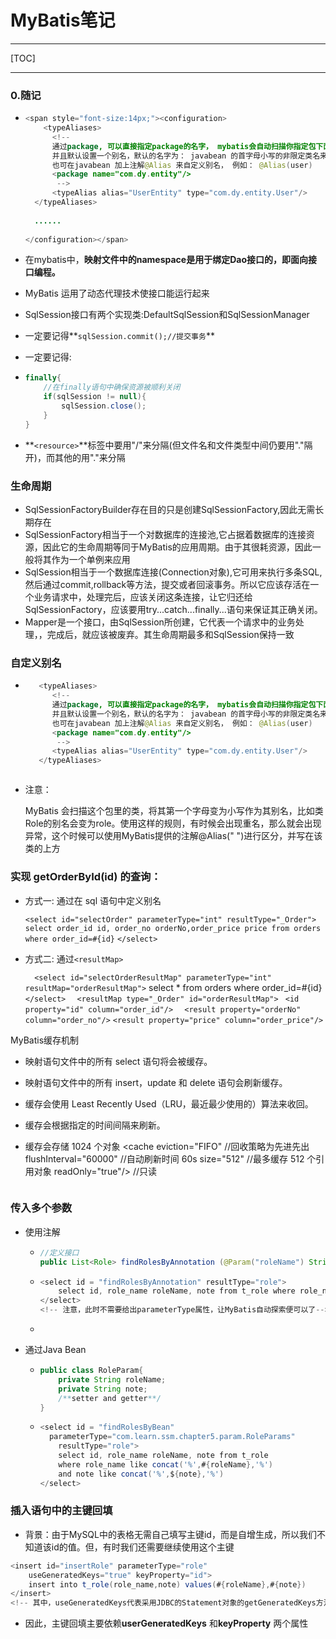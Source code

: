 # MyBatis笔记

---

[TOC]

---

### 0.随记

* ```java
  <span style="font-size:14px;"><configuration>
      <typeAliases>
        <!--
        通过package, 可以直接指定package的名字， mybatis会自动扫描你指定包下面的javabean,
        并且默认设置一个别名，默认的名字为： javabean 的首字母小写的非限定类名来作为它的别名。
        也可在javabean 加上注解@Alias 来自定义别名， 例如： @Alias(user) 
        <package name="com.dy.entity"/>
         -->
        <typeAlias alias="UserEntity" type="com.dy.entity.User"/>
    </typeAliases>
    
    ......
    
  </configuration></span>
  ```

* 在mybatis中，**映射文件中的namespace是用于绑定Dao接口的，即面向接口编程。** 

* MyBatis 运用了动态代理技术使接口能运行起来

* SqlSession接口有两个实现类:DefaultSqlSession和SqlSessionManager

* 一定要记得**`sqlSession.commit();//提交事务`**

* 一定要记得:

* ```java
  finally{
      //在finally语句中确保资源被顺利关闭
      if(sqlSession != null){
          sqlSession.close();
      }
  }
  ```

* **`<resource>`**标签中要用"/"来分隔(但文件名和文件类型中间仍要用"."隔开)，而其他的用"."来分隔

### 生命周期

* SqlSessionFactoryBuilder存在目的只是创建SqlSessionFactory,因此无需长期存在
* SqlSessionFactory相当于一个对数据库的连接池,它占据着数据库的连接资源，因此它的生命周期等同于MyBatis的应用周期。由于其很耗资源，因此一般将其作为一个单例来应用
* SqlSession相当于一个数据库连接(Connection对象),它可用来执行多条SQL,然后通过commit,rollback等方法，提交或者回滚事务。所以它应该存活在一个业务请求中，处理完后，应该关闭这条连接，让它归还给SqlSessionFactory，应该要用try...catch...finally...语句来保证其正确关闭。
* Mapper是一个接口，由SqlSession所创建，它代表一个请求中的业务处理，，完成后，就应该被废弃。其生命周期最多和SqlSession保持一致

### 自定义别名

* ```java
     <typeAliases>
        <!--
        通过package, 可以直接指定package的名字， mybatis会自动扫描你指定包下面的javabean,
        并且默认设置一个别名，默认的名字为： javabean 的首字母小写的非限定类名来作为它的别名。
        也可在javabean 加上注解@Alias 来自定义别名， 例如： @Alias(user) 
        <package name="com.dy.entity"/>
         -->
        <typeAlias alias="UserEntity" type="com.dy.entity.User"/>
     </typeAliases>
     ```
  ```

* 注意：

  	MyBatis 会扫描这个包里的类，将其第一个字母变为小写作为其别名，比如类Role的别名会变为role。使用这样的规则，有时候会出现重名，那么就会出现异常，这个时候可以使用MyBatis提供的注解@Alias(" ")进行区分，并写在该类的上方



###  实现 getOrderById(id) 的查询：

* 方式一: 通过在 sql 语句中定义别名

  `<select id="selectOrder" parameterType="int" resultType="_Order">`
  `select order_id id, order_no orderNo,order_price price from orders where order_id=#{id}`
  `</select>`

* 方式二: 通过`<resultMap>`

  `  <select id="selectOrderResultMap" parameterType="int" resultMap="orderResultMap">`
    select * from orders where order_id=#{id}
  `  </select>`
  `  <resultMap type="_Order" id="orderResultMap">`
   ` <id property="id" column="order_id"/>`
  `  <result property="orderNo" column="order_no"/>`
    `<result property="price" column="order_price"/>`

MyBatis缓存机制

*  映射语句文件中的所有 select 语句将会被缓存。
* 映射语句文件中的所有 insert，update 和 delete 语句会刷新缓存。
* 缓存会使用 Least Recently Used（LRU，最近最少使用的）算法来收回。
* 缓存会根据指定的时间间隔来刷新。
* 缓存会存储 1024 个对象
  <cache
  eviction="FIFO" //回收策略为先进先出
  flushInterval="60000" //自动刷新时间 60s
  size="512" //最多缓存 512 个引用对象
  readOnly="true"/> //只读


  ```

### 传入多个参数

* 使用注解

  * ```java
    //定义接口
    public List<Role> findRolesByAnnotation (@Param("roleName") String rolename,@Param("note") String note);
    ```

  * ```java
    <select id = "findRolesByAnnotation" resultType="role">
    	select id, role_name roleName, note from t_role where role_name like concat('%',#{roleName},'%')
    </select>
    <!-- 注意，此时不需要给出parameterType属性，让MyBatis自动探索便可以了-->
    ```

  * 

* 通过Java Bean

  * ```java
    public class RoleParam{
        private String roleName;
        private String note;
        /**setter and getter**/
    }
    ```

  * ```java
    <select id = "findRolesByBean" 
      parameterType="com.learn.ssm.chapter5.param.RoleParams"
        resultType="role">
    	select id, role_name roleName, note from t_role 
    	where role_name like concat('%',#{roleName},'%')
        and note like concat('%',${note},'%')
    </select>
    ```

### 插入语句中的主键回填

* 背景：由于MySQL中的表格无需自己填写主键id，而是自增生成，所以我们不知道该id的值。但，有时我们还需要继续使用这个主键

```java
<insert id="insertRole" parameterType="role"
    useGeneratedKeys="true" keyProperty="id">
    insert into t_role(role_name,note) values(#{roleName},#{note})
</insert>
<!-- 其中，useGeneratedKeys代表采用JDBC的Statement对象的getGeneratedKeys方法返回主键，而keyProperty则代表将用哪个POJO的属性去匹配这个主键，这里是id，如果是复合主键，要把每个名称用(,)隔开 -->
```

* 因此，主键回填主要依赖**userGeneratedKeys** 和**keyProperty** 两个属性